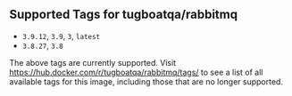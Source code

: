 ## Supported Tags for tugboatqa/rabbitmq

* `3.9.12`, `3.9`, `3`, `latest`
* `3.8.27`, `3.8`

The above tags are currently supported. Visit https://hub.docker.com/r/tugboatqa/rabbitmq/tags/ to see a list of all available tags for this image, including those that are no longer supported.
